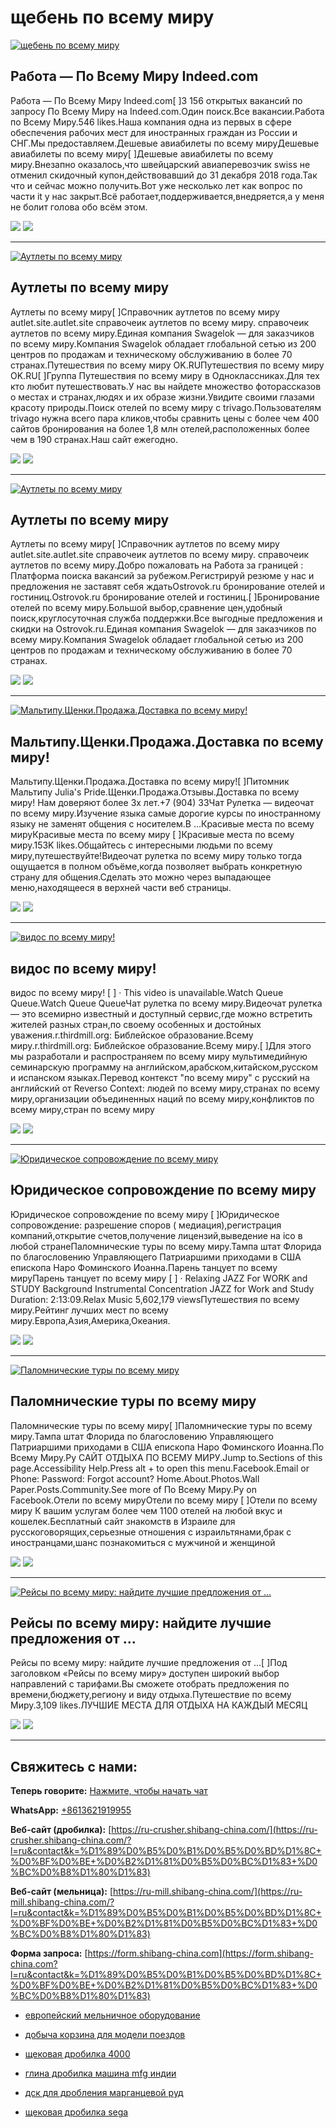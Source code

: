 # щебень по всему миру

<a href="https://swt.shibang-china.com/?l=ru&img&k=%D1%89%D0%B5%D0%B1%D0%B5%D0%BD%D1%8C+%D0%BF%D0%BE+%D0%B2%D1%81%D0%B5%D0%BC%D1%83+%D0%BC%D0%B8%D1%80%D1%83" target="_blank">![щебень по всему миру](http://static.shibang-china.com/all-800x300/512.jpg)</a>

## Работа — По Всему Миру Indeed.com
Работа — По Всему Миру Indeed.com[ ]3 156 открытых вакансий по запросу По Всему Миру на Indeed.com.Один поиск.Все вакансии.Работа по Всему Миру.546 likes.Наша компания одна из первых в сфере обеспечения рабочих мест для иностранных граждан из России и СНГ.Мы предоставляем.Дешевые авиабилеты по всему мируДешевые авиабилеты по всему миру[ ]Дешевые авиабилеты по всему миру.Внезапно оказалось,что швейцарский авиаперевозчик swiss не отменил скидочный купон,действовавший до 31 декабря 2018 года.Так что и сейчас можно получить.Вот уже несколько лет как вопрос по части it у нас закрыт.Всё работает,поддерживается,внедряется,а у меня не болит голова обо всём этом.


<a href="https://whatsapp.shibangsoft.com/WhatsApp.php" target="_blank" title="WhatsApp">![](http://static.shibang-china.com/icon/whatsapp.png)</a> <a href="https://swt.shibang-china.com/?l=ru&icon&k=%D1%89%D0%B5%D0%B1%D0%B5%D0%BD%D1%8C+%D0%BF%D0%BE+%D0%B2%D1%81%D0%B5%D0%BC%D1%83+%D0%BC%D0%B8%D1%80%D1%83" target="_blank">![](http://static.shibang-china.com/icon/chat-ru.png)</a>

---

<a href="https://swt.shibang-china.com/?l=ru&img&k=%D1%89%D0%B5%D0%B1%D0%B5%D0%BD%D1%8C+%D0%BF%D0%BE+%D0%B2%D1%81%D0%B5%D0%BC%D1%83+%D0%BC%D0%B8%D1%80%D1%83" target="_blank">![Аутлеты по всему миру](http://static.shibang-china.com/all-800x300/1078.jpg)</a>

## Аутлеты по всему миру
Аутлеты по всему миру[ ]Справочник аутлетов по всему миру autlet.site.autlet.site справочеик аутлетов по всему миру. справочеик аутлетов по всему миру.Единая компания Swagelok — для заказчиков по всему миру.Компания Swagelok обладает глобальной сетью из 200 центров по продажам и техническому обслуживанию в более 70 странах.Путешествия по всему миру OK.RUПутешествия по всему миру OK.RU[ ]Группа Путешествия по всему миру в Одноклассниках.Для тех кто любит путешествовать.У нас вы найдете множество фоторассказов о местах и странах,людях и их образе жизни.Увидите своими глазами красоту природы.Поиск отелей по всему миру с trivago.Пользователям trivago нужна всего пара кликов,чтобы сравнить цены с более чем 400 сайтов бронирования на более 1,8 млн отелей,расположенных более чем в 190 странах.Наш сайт ежегодно.


<a href="https://whatsapp.shibangsoft.com/WhatsApp.php" target="_blank" title="WhatsApp">![](http://static.shibang-china.com/icon/whatsapp.png)</a> <a href="https://swt.shibang-china.com/?l=ru&icon&k=%D1%89%D0%B5%D0%B1%D0%B5%D0%BD%D1%8C+%D0%BF%D0%BE+%D0%B2%D1%81%D0%B5%D0%BC%D1%83+%D0%BC%D0%B8%D1%80%D1%83" target="_blank">![](http://static.shibang-china.com/icon/chat-ru.png)</a>

---

<a href="https://swt.shibang-china.com/?l=ru&img&k=%D1%89%D0%B5%D0%B1%D0%B5%D0%BD%D1%8C+%D0%BF%D0%BE+%D0%B2%D1%81%D0%B5%D0%BC%D1%83+%D0%BC%D0%B8%D1%80%D1%83" target="_blank">![Аутлеты по всему миру](http://static.shibang-china.com/all-800x300/1443.jpg)</a>

## Аутлеты по всему миру
Аутлеты по всему миру[ ]Справочник аутлетов по всему миру autlet.site.autlet.site справочеик аутлетов по всему миру. справочеик аутлетов по всему миру.Добро пожаловать на Работа за границей : Платформа поиска вакансий за рубежом.Регистрируй резюме у нас и предложения не заставят себя ждатьOstrovok.ru бронирование отелей и гостиниц.Ostrovok.ru бронирование отелей и гостиниц.[ ]Бронирование отелей по всему миру.Большой выбор,сравнение цен,удобный поиск,круглосуточная служба поддержки.Все выгодные предложения и скидки на Ostrovok.ru.Единая компания Swagelok — для заказчиков по всему миру.Компания Swagelok обладает глобальной сетью из 200 центров по продажам и техническому обслуживанию в более 70 странах.


<a href="https://whatsapp.shibangsoft.com/WhatsApp.php" target="_blank" title="WhatsApp">![](http://static.shibang-china.com/icon/whatsapp.png)</a> <a href="https://swt.shibang-china.com/?l=ru&icon&k=%D1%89%D0%B5%D0%B1%D0%B5%D0%BD%D1%8C+%D0%BF%D0%BE+%D0%B2%D1%81%D0%B5%D0%BC%D1%83+%D0%BC%D0%B8%D1%80%D1%83" target="_blank">![](http://static.shibang-china.com/icon/chat-ru.png)</a>

---

<a href="https://swt.shibang-china.com/?l=ru&img&k=%D1%89%D0%B5%D0%B1%D0%B5%D0%BD%D1%8C+%D0%BF%D0%BE+%D0%B2%D1%81%D0%B5%D0%BC%D1%83+%D0%BC%D0%B8%D1%80%D1%83" target="_blank">![Мальтипу.Щенки.Продажа.Доставка по всему миру!](http://static.shibang-china.com/all-800x300/1036.jpg)</a>

## Мальтипу.Щенки.Продажа.Доставка по всему миру!
Мальтипу.Щенки.Продажа.Доставка по всему миру![ ]Питомник Мальтипу Julia's Pride.Щенки.Продажа.Отзывы.Доставка по всему миру! Нам доверяют более 3х лет.+7 (904) 33Чат Рулетка — видеочат по всему миру.Изучение языка самые дорогие курсы по иностранному языку не заменят общения с носителем.В …Красивые места по всему мируКрасивые места по всему миру [ ]Красивые места по всему миру.153K likes.Общайтесь с интересными людьми по всему миру,путешествуйте!Видеочат рулетка по всему миру только тогда ощущается в полном объёме,когда позволяет выбрать конкретную страну для общения.Сделать это можно через выпадающее меню,находящееся в верхней части веб страницы.


<a href="https://whatsapp.shibangsoft.com/WhatsApp.php" target="_blank" title="WhatsApp">![](http://static.shibang-china.com/icon/whatsapp.png)</a> <a href="https://swt.shibang-china.com/?l=ru&icon&k=%D1%89%D0%B5%D0%B1%D0%B5%D0%BD%D1%8C+%D0%BF%D0%BE+%D0%B2%D1%81%D0%B5%D0%BC%D1%83+%D0%BC%D0%B8%D1%80%D1%83" target="_blank">![](http://static.shibang-china.com/icon/chat-ru.png)</a>

---

<a href="https://swt.shibang-china.com/?l=ru&img&k=%D1%89%D0%B5%D0%B1%D0%B5%D0%BD%D1%8C+%D0%BF%D0%BE+%D0%B2%D1%81%D0%B5%D0%BC%D1%83+%D0%BC%D0%B8%D1%80%D1%83" target="_blank">![видос по всему миру!](http://static.shibang-china.com/all-800x300/918.jpg)</a>

## видос по всему миру!
видос по всему миру! [ ]&nbsp;&#0183;&#32;This video is unavailable.Watch Queue Queue.Watch Queue QueueЧат рулетка по всему миру.Видеочат рулетка — это всемирно известный и доступный сервис,где можно встретить жителей разных стран,по своему особенных и достойных уважения.r.thirdmill.org: Библейское образование.Всему миру.r.thirdmill.org: Библейское образование.Всему миру.[ ]Для этого мы разработали и распространяем по всему миру мультимедийную семинарскую программу на английском,арабском,китайском,русском и испанском языках.Перевод контекст &quot;по всему миру&quot; c русский на английский от Reverso Context: людей по всему миру,странах по всему миру,организации объединенных наций по всему миру,конфликтов по всему миру,стран по всему миру


<a href="https://whatsapp.shibangsoft.com/WhatsApp.php" target="_blank" title="WhatsApp">![](http://static.shibang-china.com/icon/whatsapp.png)</a> <a href="https://swt.shibang-china.com/?l=ru&icon&k=%D1%89%D0%B5%D0%B1%D0%B5%D0%BD%D1%8C+%D0%BF%D0%BE+%D0%B2%D1%81%D0%B5%D0%BC%D1%83+%D0%BC%D0%B8%D1%80%D1%83" target="_blank">![](http://static.shibang-china.com/icon/chat-ru.png)</a>

---

<a href="https://swt.shibang-china.com/?l=ru&img&k=%D1%89%D0%B5%D0%B1%D0%B5%D0%BD%D1%8C+%D0%BF%D0%BE+%D0%B2%D1%81%D0%B5%D0%BC%D1%83+%D0%BC%D0%B8%D1%80%D1%83" target="_blank">![Юридическое сопровождение по всему миру](http://static.shibang-china.com/all-800x300/1098.jpg)</a>

## Юридическое сопровождение по всему миру
Юридическое сопровождение по всему миру [ ]Юридическое сопровождение: разрешение споров ( медиация),регистрация компаний,открытие счетов,получение лицензий,выведение на ico в любой странеПаломнические туры по всему миру.Тампа штат Флорида по благословению Управляющего Патриаршими приходами в США епископа Наро Фоминского Иоанна.Парень танцует по всему мируПарень танцует по всему миру [ ]&nbsp;&#0183;&#32;Relaxing JAZZ For WORK and STUDY Background Instrumental Concentration JAZZ for Work and Study Duration: 2:13:09.Relax Music 5,602,179 viewsПутешествия по всему миру.Рейтинг лучших мест по всему миру.Европа,Азия,Америка,Океания.


<a href="https://whatsapp.shibangsoft.com/WhatsApp.php" target="_blank" title="WhatsApp">![](http://static.shibang-china.com/icon/whatsapp.png)</a> <a href="https://swt.shibang-china.com/?l=ru&icon&k=%D1%89%D0%B5%D0%B1%D0%B5%D0%BD%D1%8C+%D0%BF%D0%BE+%D0%B2%D1%81%D0%B5%D0%BC%D1%83+%D0%BC%D0%B8%D1%80%D1%83" target="_blank">![](http://static.shibang-china.com/icon/chat-ru.png)</a>

---

<a href="https://swt.shibang-china.com/?l=ru&img&k=%D1%89%D0%B5%D0%B1%D0%B5%D0%BD%D1%8C+%D0%BF%D0%BE+%D0%B2%D1%81%D0%B5%D0%BC%D1%83+%D0%BC%D0%B8%D1%80%D1%83" target="_blank">![Паломнические туры по всему миру](http://static.shibang-china.com/all-800x300/1001.jpg)</a>

## Паломнические туры по всему миру
Паломнические туры по всему миру[ ]Паломнические туры по всему миру.Тампа штат Флорида по благословению Управляющего Патриаршими приходами в США епископа Наро Фоминского Иоанна.По Всему Миру.Ру САЙТ ОТДЫХА ПО ВСЕМУ МИРУ.Jump to.Sections of this page.Accessibility Help.Press alt + to open this menu.Facebook.Email or Phone: Password: Forgot account? Home.About.Photos.Wall Paper.Posts.Community.See more of По Всему Миру.Ру on Facebook.Отели по всему мируОтели по всему миру [ ]Отели по всему миру К вашим услугам более чем 1100 отелей на любой вкус и кошелек.Бесплатный сайт знакомств в Израиле для русскоговорящих,серьезные отношения с израильтянами,брак с иностранцами,шанс познакомиться с мужчиной и женщиной


<a href="https://whatsapp.shibangsoft.com/WhatsApp.php" target="_blank" title="WhatsApp">![](http://static.shibang-china.com/icon/whatsapp.png)</a> <a href="https://swt.shibang-china.com/?l=ru&icon&k=%D1%89%D0%B5%D0%B1%D0%B5%D0%BD%D1%8C+%D0%BF%D0%BE+%D0%B2%D1%81%D0%B5%D0%BC%D1%83+%D0%BC%D0%B8%D1%80%D1%83" target="_blank">![](http://static.shibang-china.com/icon/chat-ru.png)</a>

---

<a href="https://swt.shibang-china.com/?l=ru&img&k=%D1%89%D0%B5%D0%B1%D0%B5%D0%BD%D1%8C+%D0%BF%D0%BE+%D0%B2%D1%81%D0%B5%D0%BC%D1%83+%D0%BC%D0%B8%D1%80%D1%83" target="_blank">![Рейсы по всему миру: найдите лучшие предложения от …](http://static.shibang-china.com/all-800x300/973.jpg)</a>

## Рейсы по всему миру: найдите лучшие предложения от …
Рейсы по всему миру: найдите лучшие предложения от …[ ]Под заголовком &#171;Рейсы по всему миру&#187; доступен широкий выбор направлений с тарифами.Вы сможете отобрать предложения по времени,бюджету,региону и виду отдыха.Путешествие по всему Миру.3,109 likes.ЛУЧШИЕ МЕСТА ДЛЯ ОТДЫХА НА КАЖДЫЙ МЕСЯЦ

<a href="https://whatsapp.shibangsoft.com/WhatsApp.php" target="_blank" title="WhatsApp">![](http://static.shibang-china.com/icon/whatsapp.png)</a> <a href="https://swt.shibang-china.com/?l=ru&icon&k=%D1%89%D0%B5%D0%B1%D0%B5%D0%BD%D1%8C+%D0%BF%D0%BE+%D0%B2%D1%81%D0%B5%D0%BC%D1%83+%D0%BC%D0%B8%D1%80%D1%83" target="_blank">![](http://static.shibang-china.com/icon/chat-ru.png)</a>

---
## Свяжитесь с нами:

**Теперь говорите:** [Нажмите, чтобы начать чат](https://swt.shibang-china.com?l=ru&contact&k=%D1%89%D0%B5%D0%B1%D0%B5%D0%BD%D1%8C+%D0%BF%D0%BE+%D0%B2%D1%81%D0%B5%D0%BC%D1%83+%D0%BC%D0%B8%D1%80%D1%83)

**WhatsApp:**  [+8613621919955](https://whatsapp.shibangsoft.com/WhatsApp.php)

**Веб-сайт (дробилка):** [https://ru-crusher.shibang-china.com/](https://ru-crusher.shibang-china.com/?l=ru&contact&k=%D1%89%D0%B5%D0%B1%D0%B5%D0%BD%D1%8C+%D0%BF%D0%BE+%D0%B2%D1%81%D0%B5%D0%BC%D1%83+%D0%BC%D0%B8%D1%80%D1%83)

**Веб-сайт (мельница):** [https://ru-mill.shibang-china.com/](https://ru-mill.shibang-china.com/?l=ru&contact&k=%D1%89%D0%B5%D0%B1%D0%B5%D0%BD%D1%8C+%D0%BF%D0%BE+%D0%B2%D1%81%D0%B5%D0%BC%D1%83+%D0%BC%D0%B8%D1%80%D1%83)

**Форма запроса:** [https://form.shibang-china.com](https://form.shibang-china.com?l=ru&contact&k=%D1%89%D0%B5%D0%B1%D0%B5%D0%BD%D1%8C+%D0%BF%D0%BE+%D0%B2%D1%81%D0%B5%D0%BC%D1%83+%D0%BC%D0%B8%D1%80%D1%83)

* [европейский мельничное оборудование](../110/%D0%B5%D0%B2%D1%80%D0%BE%D0%BF%D0%B5%D0%B9%D1%81%D0%BA%D0%B8%D0%B9%20%D0%BC%D0%B5%D0%BB%D1%8C%D0%BD%D0%B8%D1%87%D0%BD%D0%BE%D0%B5%20%D0%BE%D0%B1%D0%BE%D1%80%D1%83%D0%B4%D0%BE%D0%B2%D0%B0%D0%BD%D0%B8%D0%B5.md)

* [добыча корзина для модели поездов](../109/%D0%B4%D0%BE%D0%B1%D1%8B%D1%87%D0%B0%20%D0%BA%D0%BE%D1%80%D0%B7%D0%B8%D0%BD%D0%B0%20%D0%B4%D0%BB%D1%8F%20%D0%BC%D0%BE%D0%B4%D0%B5%D0%BB%D0%B8%20%D0%BF%D0%BE%D0%B5%D0%B7%D0%B4%D0%BE%D0%B2.md)

* [щековая дробилка 4000](../115/%D1%89%D0%B5%D0%BA%D0%BE%D0%B2%D0%B0%D1%8F%20%D0%B4%D1%80%D0%BE%D0%B1%D0%B8%D0%BB%D0%BA%D0%B0%204000.md)

* [глина дробилка машина mfg индии](../108/%D0%B3%D0%BB%D0%B8%D0%BD%D0%B0%20%D0%B4%D1%80%D0%BE%D0%B1%D0%B8%D0%BB%D0%BA%D0%B0%20%D0%BC%D0%B0%D1%88%D0%B8%D0%BD%D0%B0%20mfg%20%D0%B8%D0%BD%D0%B4%D0%B8%D0%B8.md)

* [дск для дробления марганцевой руд](../106/%D0%B4%D1%81%D0%BA%20%D0%B4%D0%BB%D1%8F%20%D0%B4%D1%80%D0%BE%D0%B1%D0%BB%D0%B5%D0%BD%D0%B8%D1%8F%20%D0%BC%D0%B0%D1%80%D0%B3%D0%B0%D0%BD%D1%86%D0%B5%D0%B2%D0%BE%D0%B9%20%D1%80%D1%83%D0%B4.md)

* [щековая дробилка sega](../112/%D1%89%D0%B5%D0%BA%D0%BE%D0%B2%D0%B0%D1%8F%20%D0%B4%D1%80%D0%BE%D0%B1%D0%B8%D0%BB%D0%BA%D0%B0%20sega.md)